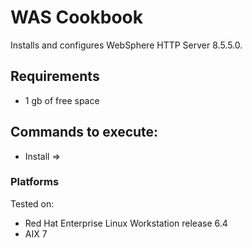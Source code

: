 WAS Cookbook
===================
Installs and configures WebSphere HTTP Server 8.5.5.0.

Requirements
------------
- 1 gb of free space

Commands to execute:
---------------------
- Install => 

### Platforms
Tested on:
- Red Hat Enterprise Linux Workstation release 6.4
- AIX 7